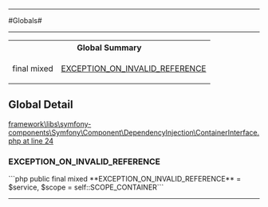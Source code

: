 - - -

#Globals#

- - -

<table id="summary_global" class="title">
<tr><th colspan="2" class="title">Global Summary</th></tr>
<tr>
<td>final  mixed</td>
<td class="description"><p class="name"><a href="#EXCEPTION_ON_INVALID_REFERENCE">EXCEPTION_ON_INVALID_REFERENCE</a></p></td>
</tr>
</table>

<h2 id="detail_global">Global Detail</h2>

<a href="https://github.com/JeyDotC/Hirudo/blob/master/framework/libs/symfony-components/Symfony/Component/DependencyInjection/ContainerInterface.php#L24" >framework\libs\symfony-components\Symfony\Component\DependencyInjection\ContainerInterface.php at line 24</a>

<h3 id="EXCEPTION_ON_INVALID_REFERENCE">EXCEPTION_ON_INVALID_REFERENCE</h3>
```php
public final  mixed **EXCEPTION_ON_INVALID_REFERENCE** = $service, $scope = self::SCOPE_CONTAINER```
<div class="details">
</div>

- - -

